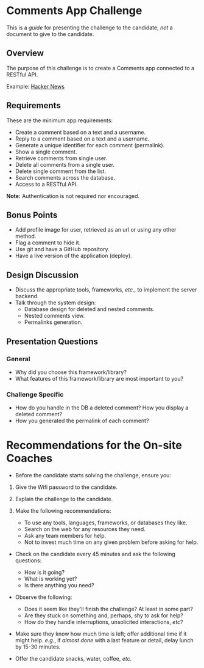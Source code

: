 # Comments App Challenge

This is a *guide* for presenting the challenge to the candidate, *not* a document to give to the candidate.

## Overview

The purpose of this challenge is to create a Comments app connected to a RESTful API.

Example: [Hacker News](https://news.ycombinator.com/item?id=11846108)

## Requirements

These are the minimum app requirements:
 
- Create a comment based on a text and a username.
- Reply to a comment based on a text and a username.
- Generate a unique identifier for each comment (permalink).
- Show a single comment.
- Retrieve comments from single user.
- Delete all comments from a single user.
- Delete single comment from the list.
- Search comments across the database.
- Access to a RESTful API.

**Note:** Authentication is not required nor encouraged.

## Bonus Points

- Add profile image for user, retrieved as an url or using any other method.
- Flag a comment to hide it.
- Use git and have a GitHub repository.
- Have a live version of the application (deploy).

## Design Discussion

- Discuss the appropriate tools, frameworks, _etc_., to implement the server backend. 
- Talk through the system design:
    - Database design for deleted and nested comments.
    - Nested comments view.
    - Permalinks generation.

## Presentation Questions

### General

- Why did you choose this framework/library?
- What features of this framework/library are most important to you?

### Challenge Specific

- How do you handle in the DB a deleted comment? How you display a deleted comment?
- How you generated the permalink of each comment?

# Recommendations for the On-site Coaches

- Before the candidate starts solving the challenge, ensure you:

1. Give the Wifi password to the candidate.
2. Explain the challenge to the candidate.
3. Make the following recommendations:

    - To use any tools, languages, frameworks, or databases they like.
    - Search on the web for any resources they need.
    - Ask any team members for help.
    - Not to invest much time on any given problem before asking for help.

- Check on the candidate every 45 minutes and ask the following questions:
    - How is it going?
    - What is working yet?
    - Is there anything you need?
    
- Observe the following:
  - Does it seem like they'll finish the challenge? At least in some part?
  - Are they stuck on something and, perhaps, shy to ask for help?
  - How do they handle interruptions, unsolicited interactions, _etc_?
  
- Make sure they know how much time is left; offer additional time if it might help.
  _e.g._, if _almost done_ with a last feature or detail, delay lunch by 15-30 minutes.
- Offer the candidate snacks, water, coffee, _etc._
